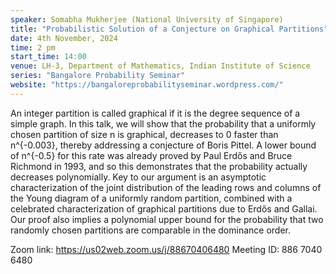 ```yaml
---
speaker: Somabha Mukherjee (National University of Singapore)
title: "Probabilistic Solution of a Conjecture on Graphical Partitions"
date: 4th November, 2024
time: 2 pm
start_time: 14:00
venue: LH-3, Department of Mathematics, Indian Institute of Science
series: "Bangalore Probability Seminar"
website: "https://bangaloreprobabilityseminar.wordpress.com/"
---
```

An integer partition is called graphical if it is the degree sequence of a simple graph. In this talk, we will show that the probability that a uniformly chosen partition of size n is graphical, decreases to 0 faster than n^{-0.003}, thereby addressing a conjecture of Boris Pittel. A lower bound of n^{-0.5} for this rate was already proved by Paul Erdős and Bruce Richmond in 1993, and so this demonstrates that the probability actually decreases polynomially. Key to our argument is an asymptotic characterization of the joint distribution of the leading rows and columns of the Young diagram of a uniformly random partition, combined with a celebrated characterization of graphical partitions due to Erdős and Gallai. Our proof also implies a polynomial upper bound for the probability that two randomly chosen partitions are comparable in the dominance order.

Zoom link: https://us02web.zoom.us/j/88670406480
Meeting ID: 886 7040 6480
